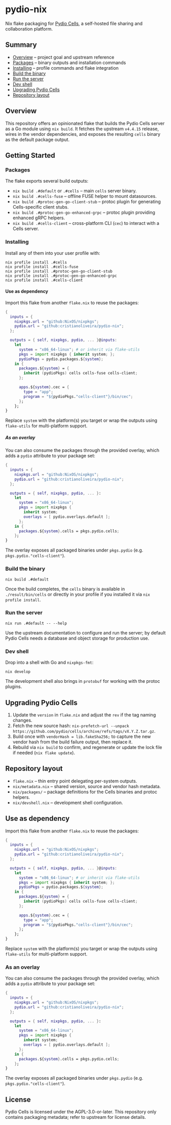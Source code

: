 # pydio-nix

Nix flake packaging for [Pydio Cells](https://github.com/pydio/cells), a self-hosted file sharing and collaboration platform.

## Summary

- [Overview](#overview) – project goal and upstream reference
- [Packages](#packages) – binary outputs and installation commands
- [Installing](#installing) – profile commands and flake integration
- [Build the binary](#build-the-binary)
- [Run the server](#run-the-server)
- [Dev shell](#dev-shell)
- [Upgrading Pydio Cells](#upgrading-pydio-cells)
- [Repository layout](#repository-layout)
## Overview

This repository offers an opinionated flake that builds the Pydio Cells server as a Go module using `nix build`. It fetches the upstream `v4.4.15` release, wires in the vendor dependencies, and exposes the resulting `cells` binary as the default package output.

## Getting Started

### Packages

The flake exports several build outputs:

- `nix build .#default` or `.#cells` – main `cells` server binary.
- `nix build .#cells-fuse` – offline FUSE helper to mount datasources.
- `nix build .#protoc-gen-go-client-stub` – protoc plugin for generating Cells-specific client stubs.
- `nix build .#protoc-gen-go-enhanced-grpc` – protoc plugin providing enhanced gRPC helpers.
- `nix build .#cells-client` – cross-platform CLI (`cec`) to interact with a Cells server.

### Installing

Install any of them into your user profile with:

```
nix profile install .#cells
nix profile install .#cells-fuse
nix profile install .#protoc-gen-go-client-stub
nix profile install .#protoc-gen-go-enhanced-grpc
nix profile install .#cells-client
```

#### Use as dependency

Import this flake from another `flake.nix` to reuse the packages:

```nix
{
  inputs = {
    nixpkgs.url = "github:NixOS/nixpkgs";
    pydio.url = "github:cristianoliveira/pydio-nix";
  };

  outputs = { self, nixpkgs, pydio, ... }@inputs:
    let
      system = "x86_64-linux"; # or inherit via flake-utils
      pkgs = import nixpkgs { inherit system; };
      pydioPkgs = pydio.packages.${system};
    in {
      packages.${system} = {
        inherit (pydioPkgs) cells cells-fuse cells-client;
      };

      apps.${system}.cec = {
        type = "app";
        program = "${pydioPkgs."cells-client"}/bin/cec";
      };
    };
}
```

Replace `system` with the platform(s) you target or wrap the outputs using `flake-utils` for multi-platform support.

##### As an overlay

You can also consume the packages through the provided overlay, which adds a `pydio` attribute to your package set:

```nix
{
  inputs = {
    nixpkgs.url = "github:NixOS/nixpkgs";
    pydio.url = "github:cristianoliveira/pydio-nix";
  };

  outputs = { self, nixpkgs, pydio, ... }:
    let
      system = "x86_64-linux";
      pkgs = import nixpkgs {
        inherit system;
        overlays = [ pydio.overlays.default ];
      };
    in {
      packages.${system}.cells = pkgs.pydio.cells;
    };
}
```

The overlay exposes all packaged binaries under `pkgs.pydio` (e.g. `pkgs.pydio."cells-client"`).

### Build the binary

```
nix build .#default
```

Once the build completes, the `cells` binary is available in `./result/bin/cells` or directly in your profile if you installed it via `nix profile install`.

### Run the server

```
nix run .#default -- --help
```

Use the upstream documentation to configure and run the server; by default Pydio Cells needs a database and object storage for production use.

### Dev shell

Drop into a shell with Go and `nixpkgs-fmt`:

```
nix develop
```

The development shell also brings in `protobuf` for working with the protoc plugins.

## Upgrading Pydio Cells

1. Update the `version` in `flake.nix` and adjust the `rev` if the tag naming changes.
2. Fetch the new source hash: `nix-prefetch-url --unpack https://github.com/pydio/cells/archive/refs/tags/vX.Y.Z.tar.gz`.
3. Build once with `vendorHash = lib.fakeSha256;` to capture the new vendor hash from the build failure output, then replace it.
4. Rebuild via `nix build` to confirm, and regenerate or update the lock file if needed (`nix flake update`).

## Repository layout

- `flake.nix` – thin entry point delegating per-system outputs.
- `nix/metadata.nix` – shared version, source and vendor hash metadata.
- `nix/packages/` – package definitions for the Cells binaries and protoc helpers.
- `nix/devshell.nix` – development shell configuration.

## Use as dependency

Import this flake from another `flake.nix` to reuse the packages:

```nix
{
  inputs = {
    nixpkgs.url = "github:NixOS/nixpkgs";
    pydio.url = "github:cristianoliveira/pydio-nix";
  };

  outputs = { self, nixpkgs, pydio, ... }@inputs:
    let
      system = "x86_64-linux"; # or inherit via flake-utils
      pkgs = import nixpkgs { inherit system; };
      pydioPkgs = pydio.packages.${system};
    in {
      packages.${system} = {
        inherit (pydioPkgs) cells cells-fuse cells-client;
      };

      apps.${system}.cec = {
        type = "app";
        program = "${pydioPkgs."cells-client"}/bin/cec";
      };
    };
}
```

Replace `system` with the platform(s) you target or wrap the outputs using `flake-utils` for multi-platform support.

### As an overlay

You can also consume the packages through the provided overlay, which adds a `pydio` attribute to your package set:

```nix
{
  inputs = {
    nixpkgs.url = "github:NixOS/nixpkgs";
    pydio.url = "github:cristianoliveira/pydio-nix";
  };

  outputs = { self, nixpkgs, pydio, ... }:
    let
      system = "x86_64-linux";
      pkgs = import nixpkgs {
        inherit system;
        overlays = [ pydio.overlays.default ];
      };
    in {
      packages.${system}.cells = pkgs.pydio.cells;
    };
}
```

The overlay exposes all packaged binaries under `pkgs.pydio` (e.g. `pkgs.pydio."cells-client"`).

## License

Pydio Cells is licensed under the AGPL-3.0-or-later. This repository only contains packaging metadata; refer to upstream for license details.
